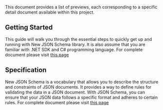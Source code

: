 This document provides a list of previews, each corresponding to a specific detail document available within this project.

## Getting Started
This guide will walk you through the essential steps to quickly get up and running with New JSON Schema library. It is also assume that you are familiar with .NET SDK and C# programming language. For complete document please visit <a href="/JsonSchema-DotNet/articles/quickstart.html">this page</a>

## Specification
New JSON Schema is a vocabulary that allows you to describe the structure and constraints of JSON documents. It provides a way to define rules for validating the data in a JSON document. With JSON Schema, you can ensure that your JSON data follows a specific format and adheres to certain rules. For complete document please visit <a href="/JsonSchema-DotNet/articles/specification.html">this page</a>
